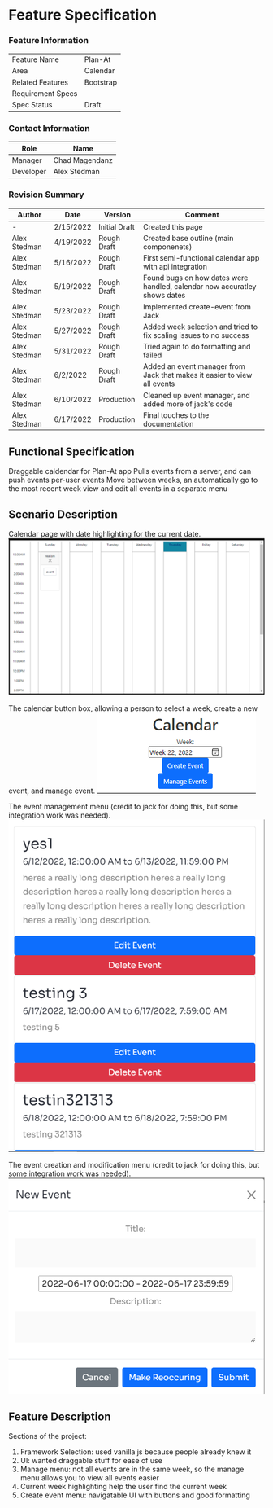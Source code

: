 # Feature Specification

### Feature Information
|||
|---|---|
|Feature Name|Plan-At|
|Area|Calendar|
|Related Features|Bootstrap|
|Requirement Specs|
|Spec Status|Draft|

### Contact Information
|Role|Name|
|---|---|
|Manager|Chad Magendanz|
|Developer|Alex Stedman|


### Revision Summary
|Author|Date|Version|Comment|
|---|---|---|---|
|-|2/15/2022|Initial Draft|Created this page|
|Alex Stedman|4/19/2022|Rough Draft|Created base outline (main componenets)|
|Alex Stedman|5/16/2022|Rough Draft|First semi-functional calendar app with api integration|
|Alex Stedman|5/19/2022|Rough Draft|Found bugs on how dates were handled, calendar now accuratley shows dates|
|Alex Stedman|5/23/2022|Rough Draft|Implemented create-event from Jack|
|Alex Stedman|5/27/2022|Rough Draft|Added week selection and tried to fix scaling issues to no success|
|Alex Stedman|5/31/2022|Rough Draft|Tried again to do formatting and failed|
|Alex Stedman|6/2/2022|Rough Draft|Added an event manager from Jack that makes it easier to view all events|
|Alex Stedman|6/10/2022|Production|Cleaned up event manager, and added more of jack's code|
|Alex Stedman|6/17/2022|Production|Final touches to the documentation|





## Functional Specification
Draggable caldendar for Plan-At app 
Pulls events from a server, and can push events
per-user events
Move between weeks, an automatically go to the most recent week
view and edit all events in a separate menu


## Scenario Description
Calendar page with date highlighting for the current date.
![calendar](./calendar.PNG)

The calendar button box, allowing a person to select a week, create a new event, and manage event.
![header](./header.PNG)

The event management menu (credit to jack for doing this, but some integration work was needed).
![manage](./manage.PNG)

The event creation and modification menu (credit to jack for doing this, but some integration work was needed).
![event](./event.PNG)

## Feature Description
Sections of the project:

1. Framework Selection:
   used vanilla js because people already knew it
2. UI:
   wanted draggable stuff for ease of use
3. Manage menu:
   not all events are in the same week, so the manage menu allows you to view all events easier
4. Current week highlighting
   help the user find the current week
5. Create event menu:
   navigatable UI with buttons and good formatting

